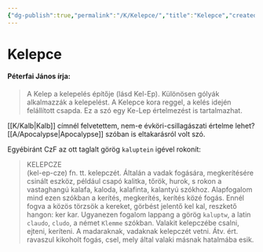 ```yaml
---
{"dg-publish":true,"permalink":"/K/Kelepce/","title":"Kelepce","created":"2025-04-28T15:04","updated":"2025-04-28T15:05"}
---
```



# Kelepce

#### Péterfai János írja:

> A Kelep a kelepelés építője (lásd Kel-Ep). Különösen gólyák alkalmazzák a kelepelést. A Kelepce kora reggel, a kelés idején felállított csapda. Ez a szó egy Ke-Lep értelmezést is tartalmazhat.  

[[K/Kalb\|Kalb]] címnél felvetettem, nem-e évköri-csillagászati értelme lehet? [[A/Apocalypse\|Apocalypse]] szóban is eltakarásról volt szó.  

Egyébiránt CzF az ott taglalt görög `kaluptein` igével rokonít:
> KELEPCZE  
>  (kel-ep-cze) fn. tt. kelepczét. Általán a vadak fogására, megkerítésére csinált eszköz, például csapó kalitka, tőrök, hurok, s rokon a vastaghangú kalafa, kaloda, kalafinta, kalantyú szókhoz. Alapfogalom mind ezen szókban a kerítés, megkerítés, kerítés közé fogás. Ennél fogva a közös törzsök a kereket, görbést jelentő kel kal, reszkető hangon: ker kar. Ugyanezen fogalom lappang a görög `kaluptw`, a latin `claudo`, `cludo`, a német `Klemme` szókban. Valakit kelepczébe csalni, ejteni, keríteni. A madaraknak, vadaknak kelepczét vetni. Átv. ért. ravaszul kikoholt fogás, csel, mely által valaki másnak hatalmába esik.  